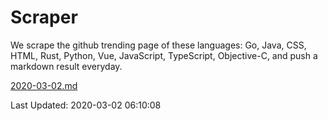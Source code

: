 # Scraper

We scrape the github trending page of these languages: Go, Java, CSS, HTML, Rust, Python, Vue, JavaScript, TypeScript, Objective-C, and push a markdown result everyday.

[2020-03-02.md](https://github.com/yangwenmai/Scraper/blob/master/2020-03-02.md)

Last Updated: 2020-03-02 06:10:08